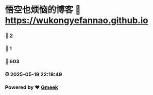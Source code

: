# 悟空也烦恼的博客 :link: https://wukongyefannao.github.io 
### :page_facing_up: [2](https://wukongyefannao.github.io/tag.html) 
### :speech_balloon: 1 
### :hibiscus: 603 
### :alarm_clock: 2025-05-19 22:18:49 
### Powered by :heart: [Gmeek](https://github.com/Meekdai/Gmeek)
